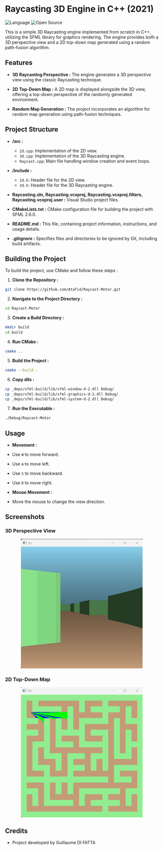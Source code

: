 # Raycasting 3D Engine in C++ (2021)

![Language](https://img.shields.io/badge/Language-C%2B%2B-0052cf)
![Open Source](https://badges.frapsoft.com/os/v2/open-source.svg?v=103)

This is a simple 3D Raycasting engine implemented from scratch in C++, utilizing the SFML library for graphics rendering. The engine provides both a 3D perspective view and a 2D top-down map generated using a random path-fusion algorithm.

## Features

- **3D Raycasting Perspective :**
  The engine generates a 3D perspective view using the classic Raycasting technique.

- **2D Top-Down Map :**
  A 2D map is displayed alongside the 3D view, offering a top-down perspective of the randomly generated environment.

- **Random Map Generation :**
  The project incorporates an algorithm for random map generation using path-fusion techniques.

## Project Structure

- **/src :**
  - `2d.cpp`: Implementation of the 2D view.
  - `3d.cpp`: Implementation of the 3D Raycasting engine.
  - `Raycast.cpp`: Main file handling window creation and event loops.

- **/include :**
  - `2d.h`: Header file for the 2D view.
  - `3d.h`: Header file for the 3D Raycasting engine.

- **Raycasting.sln, Raycasting.vcxproj, Raycasting.vcxproj.filters, Raycasting.vcxproj.user :**
  Visual Studio project files.

- **CMakeLists.txt :**
  CMake configuration file for building the project with SFML 2.6.0.

- **README.md :**
  This file, containing project information, instructions, and usage details.

- **.gitignore :**
  Specifies files and directories to be ignored by Git, including build artifacts.

## Building the Project

To build the project, use CMake and follow these steps :

1. **Clone the Repository :**

```bash
git clone https://github.com/Atafid/Raycast-Motor.git
```

2. **Navigate to the Project Directory :**

```bash
cd Raycast-Motor
```

3. **Create a Build Directory :**

```bash
mkdir build
cd build
```

4. **Run CMake :**

```bash
cmake ..
```

5. **Build the Project :**

```bash
cmake --build .
```

6. **Copy dlls :**

```bash
cp _deps/sfml-build/lib/sfml-window-d-2.dll Debug/
cp _deps/sfml-build/lib/sfml-graphics-d-2.dll Debug/
cp _deps/sfml-build/lib/sfml-system-d-2.dll Debug/
```

7. **Run the Executable :**

```bash
./Debug/Raycast-Motor
```

## Usage

- **Movement :**
- Use `W` to move forward.
- Use `A` to move left.
- Use `S` to move backward.
- Use `D` to move right.

- **Mouse Movement :**
- Move the mouse to change the view direction.

## Screenshots

### 3D Perspective View
<p align="center">
	<img src="resources/img/3d.png" width="400">
</p>

### 2D Top-Down Map
<p align="center">
	<img src="resources/img/2d.png" width="400">
</p>


## Credits

- Project developed by Guillaume DI FATTA
